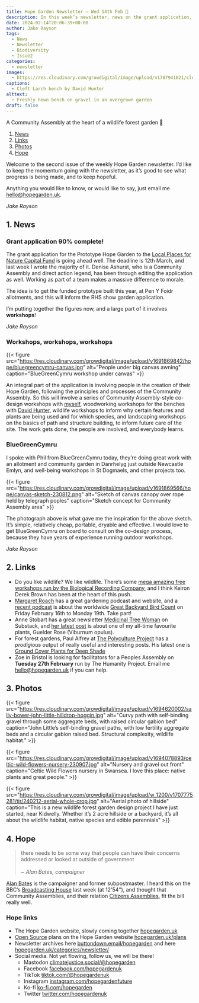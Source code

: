 ```yaml
---
title: Hope Garden Newsletter — Wed 14th Feb 💖
description: In this week’s newsletter, news on the grant application, working with BlueGreenCymru and workshops, workshops, workshops
date: 2024-02-14T20:06:39+00:00
author: Jake Rayson 
tags: 
  - News
  - Newsletter
  - Biodiversity
  - Issue2
categories: 
  - newsletter
images: 
  - https://res.cloudinary.com/growdigital/image/upload/v1707941021/cleft-bench-gravel-169.jpg
captions: 
  - Cleft Larch bench by David Hunter
alttext: 
  - Freshly hewn bench on gravel in an overgrown garden
draft: false
---
```


A Community Assembly at the heart of a wildlife forest garden 💚

1. [News](#1-news)
2. [Links](#2-links)
3. [Photos](#3-photos)
4. [Hope](#4-hope)

Welcome to the second issue of the weekly Hope Garden newsletter. I’d like to keep the momentum going with the newsletter, as it’s good to see what progress is being made, and to keep hopeful.

Anything you would like to know, or would like to say, just email me <hello@hopegarden.uk>.

_Jake Rayson_

## 1. News

### Grant application 90% complete!

The grant application for the Prototype Hope Garden to the [Local Places for Nature Capital Fund](https://www.heritagefund.org.uk/funding/local-places-nature) is going ahead well. The deadline is 12th March, and last week I wrote the majority of it. Denise Ashurst, who is a Community Assembly and direct action legend, has been through editing the application as well. Working as part of a team makes a massive difference to morale.

The idea is to get the funded prototype built this year, at Pen Y Foidr allotments, and this will inform the RHS show garden application.

I’m putting together the figures now, and a large part of it involves **workshops**!

_Jake Rayson_

### Workshops, workshops, workshops

{{< figure src="https://res.cloudinary.com/growdigital/image/upload/v1691869842/hope/bluegreencymru-canvas.jpg" alt="People under big canvas awning" caption="BlueGreenCymru workshop under canvas" >}}

An integral part of the application is involving people in the creation of their Hope Garden, following the principles and processes of the Community Assembly. So this will involve a series of Community Assembly-style co-design workshops with [myself](https://www.natureworks.org.uk/), woodworking workshops for the benches with [David Hunter](https://thecoppiceplot.com/), wildlife workshops to inform why certain features and plants are being used and for which species, and landscaping workshops on the basics of path and structure building, to inform future care of the site. The work gets done, the people are involved, and everybody learns.

### BlueGreenCymru

I spoke with Phil from BlueGreenCymru today, they’re doing great work with an allotment and community garden in Danrhelyg just outside Newcastle Emlyn, and well-being workshops in St Dogmaels, and other projects too. 

{{< figure src="https://res.cloudinary.com/growdigital/image/upload/v1691869566/hope/canvas-sketch-230812.png" alt="Sketch of canvas canopy over rope held by telegraph poples" caption="Sketch concept for Community Assembly area" >}}

The photograph above is what gave me the inspiration for the above sketch. It’s simple, relatively cheap, portable, dryable and effective. I would love to get BlueGreenCymru on board to consult on the co-design process, because they have years of experience running outdoor workshops. 

_Jake Rayson_

## 2. Links

* Do you like wildlife? We like wildlife. There’s some [mega amazing free workshops run by the Biological Recording Company](https://www.eventbrite.co.uk/o/the-biological-recording-company-35982868173), and I think Keiron Derek Brown has been at the heart of this push.
* [Margaret Roach](https://awaytogarden.com/) has a great gardening podcast and website, and a [recent podcast](https://awaytogarden.com/counting-birds-be-a-better-birder-with-cornells-rebecca-rodomsky-bish/) is about the worldwide [Great Backyard Bird Count](https://www.birdcount.org/) on Friday February 16th to Monday 19th. Take part!
* Anne Stobart has a great newsletter [Medicinal Tree Woman](https://annestobart.substack.com/) on Substack, and [her latest post](https://annestobart.substack.com/p/medicinal-tree-harvest-1) is about one of my all-time favourite plants, Guelder Rose (Viburnum opulus).
* For forest gardens, Paul Alfrey at [The Polyculture Project](https://www.thepolycultureproject.com/) has a _prodigious_ output of really useful and interesting posts. His latest one is [Ground Cover Plants for Deep Shade](https://thepolycultureproject.substack.com/p/forest-garden-plants-ground-cover)
* Zoe in Bristol is looking for facilitators for a Peoples Assembly on **Tuesday 27th February** run by The Humanity Project. Email me <hello@hopegarden.uk> if you can help.

## 3. Photos

{{< figure src="https://res.cloudinary.com/growdigital/image/upload/v1694620002/sally-bower-john-little-hilldrop-hoggin.jpg" alt="Curvy path with self-binding gravel through some aggregate beds, with raised circular gabion bed" caption="John Little’s self-binding gravel paths, with low fertility aggregate beds and a circular gabion raised bed. Structural complexity, wildlife habitat." >}}

{{< figure src="https://res.cloudinary.com/growdigital/image/upload/v1694078893/celtic-wild-flowers-nursery-230907.jpg" alt="Nursery and gravel out front" caption="Celtic Wild Flowers nursery in Swansea. I love this place: native plants and great people." >}}

{{< figure src="https://res.cloudinary.com/growdigital/image/upload/w_1200/v1707775281/tir/240212-aerial-whole-crop.jpg" alt="Aerial photo of hillside" caption="This is a new wildlife forest garden design project I have just started, near Kidwelly. Whether it’s 2 acre hillside or a backyard, it’s all about the wildlife habitat, native species and edible perennials" >}}

## 4. Hope

>  there needs to be some way that people can have their concerns addressed or looked at outside of government<br><br>_~ Alan Bates, campaigner_

[Alan Bates](https://en.wikipedia.org/wiki/Alan_Bates_(subpostmaster)) is the campaigner and former subpostmaster. I heard this on the BBC’s [Broadcasting House](https://www.bbc.co.uk/sounds/play/m001w71n) last week (at 12'54"), and thought that Community Assemblies, and their relation [Citizens Assemblies](https://extinctionrebellion.uk/decide-together/citizens-assembly/), fit the bill really well.

### Hope links

* The Hope Garden website, slowly coming together [hopegarden.uk](https://hopegarden.uk)
* [Open Source](https://en.wikipedia.org/wiki/Open_source) plans on the Hope Garden website [hopegarden.uk/plans](https://hopegarden.uk/plans)
* Newsletter archives here [buttondown.email/hopegarden](https://buttondown.email/hopegarden) and here [hopegarden.uk/categories/newsletter/](https://hopegarden.uk/categories/newsletter/)
* Social media. Not yet flowing, follow us, we will be there!
  * Mastodon [climatejustice.social/@hopegarden](https://climatejustice.social/@hopegarden)
  * Facebook [facebook.com/hopegardenuk](https://facebook.com/hopegardenuk)
  * TikTok [tiktok.com/@hopegardenuk](https://www.tiktok.com/@hopegardenuk)
  * Instagram [instagram.com/hopegardenfuture](https://instagram.com/hopegardenfuture)
  * Ko-fi [ko-fi.com/hopegarden](https://ko-fi.com/hopegarden)
  * Twitter [twitter.com/hopegardenuk](https://twitter.com/hopegardenuk)
